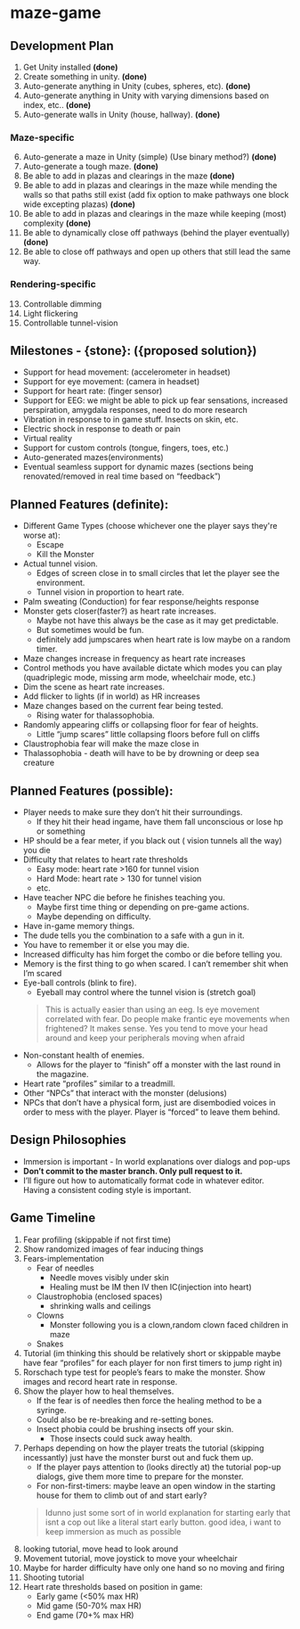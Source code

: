 # maze-game

## Development Plan
1. Get Unity installed **(done)**
2. Create something in unity. **(done)**
3. Auto-generate anything in Unity (cubes, spheres, etc). **(done)**
4. Auto-generate anything in Unity with varying dimensions based on index, etc.. **(done)**
5. Auto-generate walls in Unity (house, hallway). **(done)**

### Maze-specific
6. Auto-generate a maze in Unity (simple) (Use binary method?) **(done)**
7. Auto-generate a tough maze. **(done)**
8. Be able to add in plazas and clearings in the maze **(done)**
9. Be able to add in plazas and clearings in the maze while mending the walls so that paths still exist (add fix option to make pathways one block wide excepting plazas) **(done)**
10. Be able to add in plazas and clearings in the maze while keeping (most) complexity **(done)**
11. Be able to dynamically close off pathways (behind the player eventually) **(done)**
12. Be able to close off pathways and open up others that still lead the same way.

### Rendering-specific
13. Controllable dimming
14. Light flickering
15. Controllable tunnel-vision

## Milestones - {stone}: ({proposed solution})
* Support for head movement: (accelerometer in headset)
* Support for eye movement: (camera in headset)
* Support for heart rate: (finger sensor)
* Support for EEG: we might be able to pick up fear sensations, increased perspiration, amygdala responses, need to do more research
* Vibration in response to in game stuff. Insects on skin, etc.
* Electric shock in response to death or pain
* Virtual reality 
* Support for custom controls (tongue, fingers, toes, etc.)
* Auto-generated mazes(environments)
* Eventual seamless support for dynamic mazes (sections being renovated/removed in real time based on “feedback”)

## Planned Features (definite):
* Different Game Types (choose whichever one the player says they're worse at):
  * Escape
  * Kill the Monster
* Actual tunnel vision. 
  * Edges of screen close in to small circles that let the player see the environment. 
  * Tunnel vision in proportion to heart rate.
* Palm sweating (Conduction) for fear response/heights response
* Monster gets closer(faster?) as heart rate increases. 
  * Maybe not have this always be the case as it may get predictable. 
  * But sometimes would be fun.
  * definitely add jumpscares when heart rate is low maybe on a random timer. 
* Maze changes increase in frequency as heart rate increases
* Control methods you have available dictate which modes you can play (quadriplegic mode, missing arm mode, wheelchair mode, etc.)
* Dim the scene as heart rate increases.
* Add flicker to lights (if in world) as HR increases
* Maze changes based on the current fear being tested. 
  * Rising water for thalassophobia. 
* Randomly appearing cliffs or collapsing floor for fear of heights.
  * Little “jump scares” little collapsing floors before full on cliffs
* Claustrophobia fear will make the maze close in
* Thalassophobia - death will have to be by drowning or deep sea creature

## Planned Features (possible):
* Player needs to make sure they don’t hit their surroundings. 
  * If they hit their head ingame, have them fall unconscious or lose hp or something
* HP should be a fear meter, if you black out ( vision tunnels all the way) you die
* Difficulty that relates to heart rate thresholds
  * Easy mode: heart rate >160 for tunnel vision
  * Hard Mode: heart rate > 130 for tunnel vision
  * etc.
* Have teacher NPC die before he finishes teaching you. 
  * Maybe first time thing or depending on pre-game actions. 
  * Maybe depending on difficulty.
* Have in-game memory things. 
 * The dude tells you the combination to a safe with a gun in it. 
 * You have to remember it or else you may die. 
 * Increased difficulty has him forget the combo or die before telling you. 
 * Memory is the first thing to go when scared. I can’t remember shit when I’m scared
* Eye-ball controls (blink to fire). 
  * Eyeball may control where the tunnel vision is (stretch goal)
  > This is actually easier than using an eeg. Is eye movement correlated with fear. Do people make frantic eye movements when frightened? It makes sense. Yes you tend to move your head around and keep your peripherals moving when afraid
* Non-constant health of enemies. 
  * Allows for the player to “finish” off a monster with the last round in the magazine.
* Heart rate “profiles” similar to a treadmill.
* Other “NPCs” that interact with the monster (delusions)
* NPCs that don’t have a physical form, just are disembodied voices in order to mess with the player. Player is “forced” to leave them behind.

## Design Philosophies
* Immersion is important - In world explanations over dialogs and pop-ups
* **Don’t commit to the master branch. Only pull request to it.**
* I’ll figure out how to automatically format code in whatever editor. Having a consistent coding style is important.

## Game Timeline
1. Fear profiling (skippable if not first time)
2. Show randomized images of fear inducing things
3. Fears-implementation
   * Fear of needles
     * Needle moves visibly under skin
     * Healing must be IM then IV then IC(injection into heart)
   * Claustrophobia (enclosed spaces)
     * shrinking walls and ceilings
   * Clowns
     * Monster following you is a clown,random clown faced children in maze
   * Snakes
4. Tutorial (im thinking this should be relatively short or skippable maybe have fear “profiles” for each player for non first timers to jump right in)
5. Rorschach type test for people’s fears to make the monster. Show images and record heart rate in response.
6. Show the player how to heal themselves. 
   * If the fear is of needles then force the healing method to be a syringe. 
   * Could also be re-breaking and re-setting bones. 
   * Insect phobia could be brushing insects off your skin. 
     * Those insects could suck away health.
7. Perhaps depending on how the player treats the tutorial (skipping incessantly) just have the monster burst out and fuck them up. 
   * If the player pays attention to (looks directly at) the tutorial pop-up dialogs, give them more time to prepare for the monster.
   * For non-first-timers: maybe leave an open window in the starting house for them to climb out of and start early? 
   > Idunno just some sort of in world explanation for starting early that isnt a cop out like a literal start early button. good idea, i want to keep immersion as much as possible
8. looking tutorial, move head to look around
9. Movement tutorial, move joystick to move your wheelchair
10. Maybe for harder difficulty have only one hand so no moving and firing 
11. Shooting tutorial
12. Heart rate thresholds based on position in game:
    * Early game (<50% max HR)
    * Mid game (50-70% max HR)
    * End game (70+% max HR)
